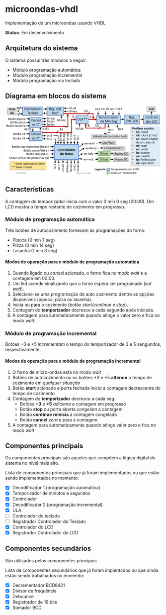 # microondas-vhdl
Implementação de um microondas usando VHDL

**Status**: Em desenvolvimento

## Arquitetura do sistema

O sistema possui três módulos a seguir:

* Módulo programação automática
* Módulo programação incremental
* Módulo programação via teclado

## Diagrama em blocos do sistema

![diagrama em blocos](/images/diagrama_blocos_microondas.png)

## Características

A contagem do temporizador inicia com o valor 0 min 0 seg (00:00).
Um LCD mostra o tempo restante de cozimento em progresso.


### Módulo de programação automática

Três botões de autocozimento fornecem as programações do forno:

* Pipoca (0 min 7 seg)
* Pizza (0 min 14 seg)
* Lasanha (1 min 3 seg)

#### Modos de operação para o módulo de programação automática

1. Quando ligado ou *cancel* acionado, o forno fica no _modo wait_ e a contagem em 00:00.
2. Um led acende sinalizando que o forno espera ser programado (*led wait*).
3. Seleciona-se uma programação de auto cozimento dentre as opções disponíveis (pipoca, pizza ou lasanha).
4. Inicia ou para o cozimento (botão *start/continue* e *stop*).
5. Contagem do **temporizador** decresce a cada segundo após iniciada.
6. A contagem para automaticamente quando atinge o valor zero e fica no modo *wait*.

### Módulo de programação incremental

Botões +3 e +5 *incrementam* o tempo do temporizador de 3 e 5 sengundos, respectivamente.

#### Modos de operação para o módulo de programação incremental

1. O forno de micro-ondas está no modo *wait*
2. Botões de autocozimento ou os botões +3 e +5 **alteram** o tempo de cozimento em *_qualquer situação_*
3. Botão **start** acionado e porta fechada _inicia_ a contagem decrescente do tempo de cozimento
4. Contagem do **temporizador** _decresce_ a cada seg.
   * Botões **+3** e **+5** _adiciona_ a contagem em progresso
   * Botão **stop** ou porta aberta _congelam_ a contagem
   * Botão **continue** __reinicia__ a contagem congelada
   * Botão **cancel** _zera_ e para a contagem
5. A contagem para automaticamente quando atinge valor zero e fica no modo *wait*

## Componentes principais

Os componentes principais são aqueles que compõem a lógica digital do sistema no nível mais alto.

Lista de componentes principais que já foram implementados ou que estão sendo implementados no momento:

- [x] Decodificador 1 (programação automática)
- [x] Temporizador de minutos e segundos
- [x] Controlador
- [x] Decodificador 2 (programação incremental)
- [x] ULA
- [ ] Controlador do teclado
- [ ] Registrador Controlador do Teclado
- [x] Controlador do LCD
- [x] Registrador Controlador do LCD

## Componentes secundários

São utilizados pelos componentes principais

Lista de componentes secundários que já foram implentados ou que ainda estão sendo trabalhados no momento:

- [x] Decrementador BCD8421
- [x] Divisor de frequência
- [x] Debounce
- [x] Registrador de 16 bits
- [x] Somador BCD
